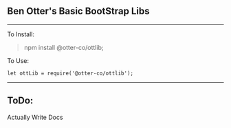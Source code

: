 Ben Otter's Basic BootStrap Libs
---
___
To Install:
> npm install @otter-co/ottlib;

To Use:
```
let ottLib = require('@otter-co/ottlib');
```

___
ToDo:
---
Actually Write Docs

